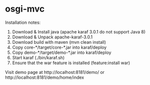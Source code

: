 # osgi-mvc #

Installation notes:

1. Download & Install java (apache karaf 3.0.1 do not support Java 8)
2. Download & Unpack apache-karaf-3.0.1
3. Download build with maven (mvn clean install)
4. Copy core-\*/target/core-*.jar into karaf/deploy
5. Copy demo-\*/target/demo-*.jar into karaf/deploy
6. Start karaf (./bin/karaf.sh)
7. Ensure that the war feature is installed (feature:install war)

Visit demo page at http://localhost:8181/demo/ or http://localhost:8181/demo/home/index
